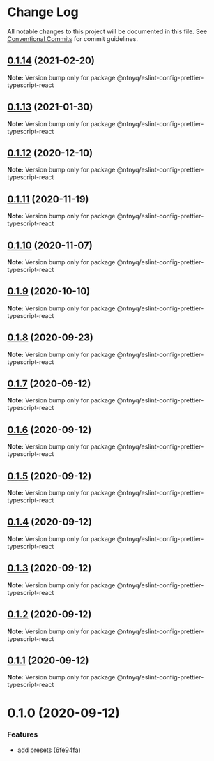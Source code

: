 # Change Log

All notable changes to this project will be documented in this file.
See [Conventional Commits](https://conventionalcommits.org) for commit guidelines.

## [0.1.14](https://github.com/ntnyq/configs/compare/@ntnyq/eslint-config-prettier-typescript-react@0.1.13...@ntnyq/eslint-config-prettier-typescript-react@0.1.14) (2021-02-20)

**Note:** Version bump only for package @ntnyq/eslint-config-prettier-typescript-react

## [0.1.13](https://github.com/ntnyq/configs/compare/@ntnyq/eslint-config-prettier-typescript-react@0.1.12...@ntnyq/eslint-config-prettier-typescript-react@0.1.13) (2021-01-30)

**Note:** Version bump only for package @ntnyq/eslint-config-prettier-typescript-react

## [0.1.12](https://github.com/ntnyq/configs/compare/@ntnyq/eslint-config-prettier-typescript-react@0.1.11...@ntnyq/eslint-config-prettier-typescript-react@0.1.12) (2020-12-10)

**Note:** Version bump only for package @ntnyq/eslint-config-prettier-typescript-react

## [0.1.11](https://github.com/ntnyq/configs/compare/@ntnyq/eslint-config-prettier-typescript-react@0.1.10...@ntnyq/eslint-config-prettier-typescript-react@0.1.11) (2020-11-19)

**Note:** Version bump only for package @ntnyq/eslint-config-prettier-typescript-react

## [0.1.10](https://github.com/ntnyq/configs/compare/@ntnyq/eslint-config-prettier-typescript-react@0.1.9...@ntnyq/eslint-config-prettier-typescript-react@0.1.10) (2020-11-07)

**Note:** Version bump only for package @ntnyq/eslint-config-prettier-typescript-react

## [0.1.9](https://github.com/ntnyq/configs/compare/@ntnyq/eslint-config-prettier-typescript-react@0.1.8...@ntnyq/eslint-config-prettier-typescript-react@0.1.9) (2020-10-10)

**Note:** Version bump only for package @ntnyq/eslint-config-prettier-typescript-react

## [0.1.8](https://github.com/ntnyq/configs/compare/@ntnyq/eslint-config-prettier-typescript-react@0.1.7...@ntnyq/eslint-config-prettier-typescript-react@0.1.8) (2020-09-23)

**Note:** Version bump only for package @ntnyq/eslint-config-prettier-typescript-react

## [0.1.7](https://github.com/ntnyq/configs/compare/@ntnyq/eslint-config-prettier-typescript-react@0.1.6...@ntnyq/eslint-config-prettier-typescript-react@0.1.7) (2020-09-12)

**Note:** Version bump only for package @ntnyq/eslint-config-prettier-typescript-react

## [0.1.6](https://github.com/ntnyq/configs/compare/@ntnyq/eslint-config-prettier-typescript-react@0.1.5...@ntnyq/eslint-config-prettier-typescript-react@0.1.6) (2020-09-12)

**Note:** Version bump only for package @ntnyq/eslint-config-prettier-typescript-react

## [0.1.5](https://github.com/ntnyq/configs/compare/@ntnyq/eslint-config-prettier-typescript-react@0.1.4...@ntnyq/eslint-config-prettier-typescript-react@0.1.5) (2020-09-12)

**Note:** Version bump only for package @ntnyq/eslint-config-prettier-typescript-react

## [0.1.4](https://github.com/ntnyq/configs/compare/@ntnyq/eslint-config-prettier-typescript-react@0.1.3...@ntnyq/eslint-config-prettier-typescript-react@0.1.4) (2020-09-12)

**Note:** Version bump only for package @ntnyq/eslint-config-prettier-typescript-react

## [0.1.3](https://github.com/ntnyq/configs/compare/@ntnyq/eslint-config-prettier-typescript-react@0.1.2...@ntnyq/eslint-config-prettier-typescript-react@0.1.3) (2020-09-12)

**Note:** Version bump only for package @ntnyq/eslint-config-prettier-typescript-react

## [0.1.2](https://github.com/ntnyq/configs/compare/@ntnyq/eslint-config-prettier-typescript-react@0.1.1...@ntnyq/eslint-config-prettier-typescript-react@0.1.2) (2020-09-12)

**Note:** Version bump only for package @ntnyq/eslint-config-prettier-typescript-react

## [0.1.1](https://github.com/ntnyq/configs/compare/@ntnyq/eslint-config-prettier-typescript-react@0.1.0...@ntnyq/eslint-config-prettier-typescript-react@0.1.1) (2020-09-12)

**Note:** Version bump only for package @ntnyq/eslint-config-prettier-typescript-react

# 0.1.0 (2020-09-12)

### Features

-   add presets ([6fe94fa](https://github.com/ntnyq/configs/commit/6fe94fae4ed9d80b18833c9e5a3f51f710ebda43))
